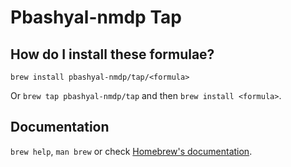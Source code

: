 # Pbashyal-nmdp Tap

## How do I install these formulae?

`brew install pbashyal-nmdp/tap/<formula>`

Or `brew tap pbashyal-nmdp/tap` and then `brew install <formula>`.

## Documentation

`brew help`, `man brew` or check [Homebrew's documentation](https://docs.brew.sh).
